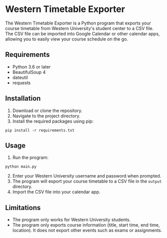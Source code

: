 # Western Timetable Exporter

The Western Timetable Exporter is a Python program that exports your course timetable from Western University's student center to a CSV file. The CSV file can be imported into Google Calendar or other calendar apps, allowing you to easily view your course schedule on the go.

## Requirements

- Python 3.6 or later
- BeautifulSoup 4
- dateutil
- requests

## Installation

1. Download or clone the repository.
2. Navigate to the project directory.
3. Install the required packages using pip:

```
pip install -r requirements.txt
```

## Usage

1. Run the program:

```
python main.py
```

2. Enter your Western University username and password when prompted.
3. The program will export your course timetable to a CSV file in the `output` directory.
4. Import the CSV file into your calendar app.

## Limitations

- The program only works for Western University students.
- The program only exports course information (title, start time, end time, location). It does not export other events such as exams or assignments.
